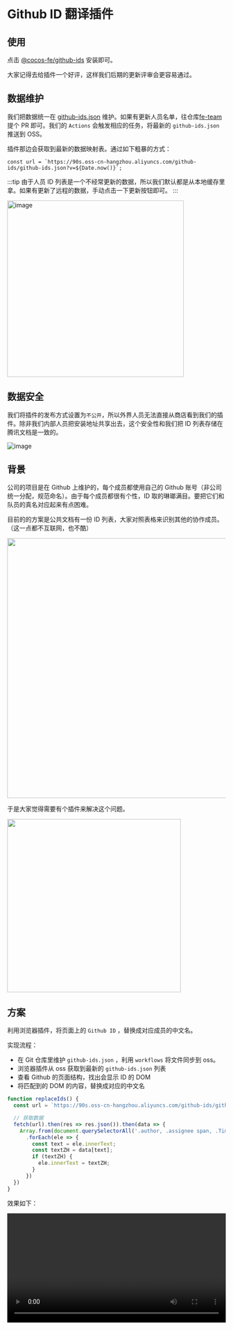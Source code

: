 # Github ID 翻译插件



## 使用

点击 [@cocos-fe/github-ids](https://chrome.google.com/webstore/detail/cocos-fegithub-ids/eidodebdpdgnbcphggoimbpohochfpoj/related?hl=zh-CN) 安装即可。

大家记得去给插件一个好评，这样我们后期的更新评审会更容易通过。

## 数据维护

我们把数据统一在 [github-ids.json](https://github.com/cocos-creator/fe-team/blob/main/projects/github-ids/github-ids.json) 维护。如果有更新人员名单，往仓库[fe-team](https://github.com/cocos-creator/fe-team) 提个 PR 即可。我们的 `Actions` 会触发相应的任务，将最新的 `github-ids.json` 推送到 OSS。

插件那边会获取到最新的数据映射表。通过如下粗暴的方式：

```
const url = `https://90s.oss-cn-hangzhou.aliyuncs.com/github-ids/github-ids.json?v=${Date.now()}`;
```

:::tip
由于人员 ID 列表是一个不经常更新的数据，所以我们默认都是从本地缓存里拿。如果有更新了远程的数据，手动点击一下更新按钮即可。
:::

<img width="407" alt="image" src="https://user-images.githubusercontent.com/35713518/159613419-8e4ab822-ea1c-41b8-948d-7b97149deaa3.png">

## 数据安全

我们将插件的发布方式设置为`不公开`，所以外界人员无法直接从商店看到我们的插件。除非我们内部人员把安装地址共享出去，这个安全性和我们把 ID 列表存储在腾讯文档是一致的。

![image](https://user-images.githubusercontent.com/35713518/147624972-40eacd90-4197-4cc0-8950-560f52fcaec5.png)
## 背景

公司的项目是在 Github 上维护的，每个成员都使用自己的 Github 账号（非公司统一分配，规范命名）。由于每个成员都很有个性，ID 取的琳瑯满目。要把它们和队员的真名对应起来有点困难。

目前的的方案是公共文档有一份 ID 列表，大家对照表格来识别其他的协作成员。（这一点都不互联网，也不酷）

<img width="600" src="https://user-images.githubusercontent.com/35713518/145004585-e7ed56df-db9e-45c0-810a-267e1732c270.png" />

于是大家觉得需要有个插件来解决这个问题。

<img width="400" src="https://user-images.githubusercontent.com/35713518/145000281-102f1a01-b287-44a0-bf68-cb21d9dbfba7.png" />

## 方案

利用浏览器插件，将页面上的 `Github ID` ，替换成对应成员的中文名。

实现流程：
- 在 Git 仓库里维护 `github-ids.json` ，利用 `workflows` 将文件同步到 oss。
- 浏览器插件从 oss 获取到最新的 `github-ids.json` 列表
- 查看 Github 的页面结构，找出会显示 ID 的 DOM
- 将匹配到的 DOM 的内容，替换成对应的中文名

```js
function replaceIds() {
  const url = `https://90s.oss-cn-hangzhou.aliyuncs.com/github-ids/github-ids.json?v=${Date.now()}`;

  // 获取数据
  fetch(url).then(res => res.json()).then(data => {
    Array.from(document.querySelectorAll('.author, .assignee span, .TimelineItem-body a span'))
      .forEach(ele => {
        const text = ele.innerText;
        const textZH = data[text];
        if (textZH) {
          ele.innerText = textZH;
        }
      })
  })
}
```

效果如下：

<video width="100%" controls src="https://website-cocos-fe.oss-cn-hangzhou.aliyuncs.com/github-ids.mov" />

我们替换了页面上原本显示 Github ID 的地方，展示为中文名称。并且在右上角放置了一个 ICON，点击可以展开/关闭一个 ID 列表。

列表支持按中文名搜索 ID，方便 `@` 其他成员。 点击 ID 或者中文名称都可以复制对应内容。

如果远程更新了数据，点击刷新按钮即可同步远程数据。


## 遇到的问题

Github 某些页面是以 SPA 的方式渲染，导致它进行路由切换的时候不会刷新页面，进而不能通过 onload 这样的方式来执行替换 ID 的逻辑。

而如果通过监听 `popstate` 事件，它无法捕获 `history.pushState() | history.replaceState()` ，所以此路不通（可能魔改可以）。

不过我们发现，Github 在路由切换时，有个进度条的呈现，于是我们通过监听这个进度条的 width 变化，如果达到 100% ，说明页面切换成功。

```js
function observerProgress() {
  const $progress = document.querySelector('.Progress-item');
  const callback = function (mutationsList) {
    for (let mutation of mutationsList) {
      if (mutation.type === 'attributes') {
        if ($progress.style.width === '100%') {
          window.setTimeout(replaceIds, 200);
        }
      }
    }
  };

  const observer = new MutationObserver(callback);
  observer.observe($progress, { attributes: true });
  // observer.disconnect();
}
```

